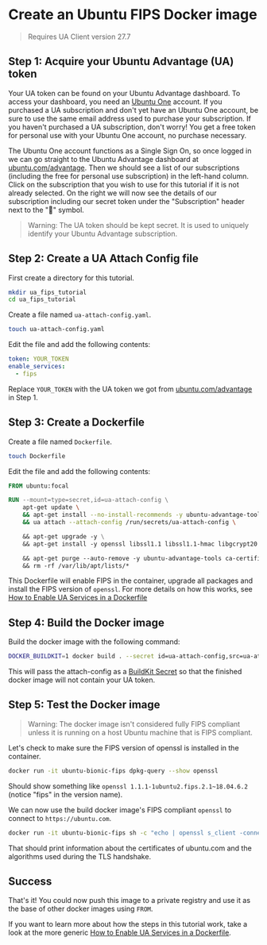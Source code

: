 # Create an Ubuntu FIPS Docker image

> Requires UA Client version 27.7

## Step 1: Acquire your Ubuntu Advantage (UA) token

Your UA token can be found on your Ubuntu Advantage dashboard. To access your dashboard, you need an [Ubuntu One](https://login.ubuntu.com/) account. If you purchased a UA subscription and don't yet have an Ubuntu One account, be sure to use the same email address used to purchase your subscription. If you haven't purchased a UA subscription, don't worry! You get a free token for personal use with your Ubuntu One account, no purchase necessary.

The Ubuntu One account functions as a Single Sign On, so once logged in we can go straight to the Ubuntu Advantage dashboard at [ubuntu.com/advantage](https://ubuntu.com/advantage). Then we should see a list of our subscriptions (including the free for personal use subscription) in the left-hand column. Click on the subscription that you wish to use for this tutorial if it is not already selected. On the right we will now see the details of our subscription including our secret token under the "Subscription" header next to the "🔗" symbol.

> Warning: The UA token should be kept secret. It is used to uniquely identify your Ubuntu Advantage subscription.

## Step 2: Create a UA Attach Config file

First create a directory for this tutorial.

```bash
mkdir ua_fips_tutorial
cd ua_fips_tutorial
```

Create a file named `ua-attach-config.yaml`.

```bash
touch ua-attach-config.yaml
```

Edit the file and add the following contents:

```yaml
token: YOUR_TOKEN
enable_services:
  - fips
```

Replace `YOUR_TOKEN` with the UA token we got from [ubuntu.com/advantage](https://ubuntu.com/advantage) in Step 1.

## Step 3: Create a Dockerfile

Create a file named `Dockerfile`.

```bash
touch Dockerfile
```

Edit the file and add the following contents:

```dockerfile
FROM ubuntu:focal

RUN --mount=type=secret,id=ua-attach-config \
    apt-get update \
    && apt-get install --no-install-recommends -y ubuntu-advantage-tools ca-certificates \
    && ua attach --attach-config /run/secrets/ua-attach-config \

    && apt-get upgrade -y \
    && apt-get install -y openssl libssl1.1 libssl1.1-hmac libgcrypt20 libgcrypt20-hmac strongswan strongswan-hmac openssh-client openssh-server \

    && apt-get purge --auto-remove -y ubuntu-advantage-tools ca-certificates \
    && rm -rf /var/lib/apt/lists/*
```

This Dockerfile will enable FIPS in the container, upgrade all packages and install the FIPS version of `openssl`. For more details on how this works, see [How to Enable UA Services in a Dockerfile](../howtoguides/enable_ua_in_dockerfile.md)

## Step 4: Build the Docker image

Build the docker image with the following command:

```bash
DOCKER_BUILDKIT=1 docker build . --secret id=ua-attach-config,src=ua-attach-config.yaml -t ubuntu-bionic-fips
```

This will pass the attach-config as a [BuildKit Secret](https://docs.docker.com/develop/develop-images/build_enhancements/#new-docker-build-secret-information) so that the finished docker image will not contain your UA token.

## Step 5: Test the Docker image

> Warning: The docker image isn't considered fully FIPS compliant unless it is running on a host Ubuntu machine that is FIPS compliant.

Let's check to make sure the FIPS version of openssl is installed in the container.

```bash
docker run -it ubuntu-bionic-fips dpkg-query --show openssl
```
Should show something like `openssl 1.1.1-1ubuntu2.fips.2.1~18.04.6.2` (notice "fips" in the version name).

We can now use the build docker image's FIPS compliant `openssl` to connect to `https://ubuntu.com`.

```bash
docker run -it ubuntu-bionic-fips sh -c "echo | openssl s_client -connect ubuntu.com:443"
```

That should print information about the certificates of ubuntu.com and the algorithms used during the TLS handshake.


## Success

That's it! You could now push this image to a private registry and use it as the base of other docker images using `FROM`.

If you want to learn more about how the steps in this tutorial work, take a look at the more generic [How to Enable UA Services in a Dockerfile](../howtoguides/enable_ua_in_dockerfile.md).
